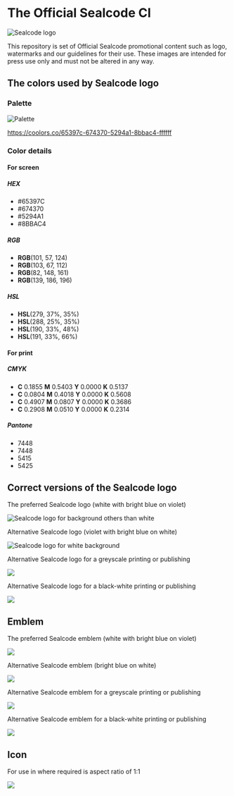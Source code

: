 # The Official Sealcode CI
![Sealcode logo](https://rawgit.com/sealcode/sealcode-corporate-identity/master/logo-color-1.svg)

This repository is set of Official Sealcode promotional content such as logo, watermarks and our guidelines for their use. These images are intended for press use only and must not be altered in any way.

## The colors used by Sealcode logo

### Palette

![Palette](https://rawgit.com/sealcode/sealcode-corporate-identity/master/palette.svg)

https://coolors.co/65397c-674370-5294a1-8bbac4-ffffff

### Color details
#### For screen

##### HEX
- #65397C
- #674370
- #5294A1
- #8BBAC4

##### RGB
- **RGB**(101, 57, 124)
- **RGB**(103, 67, 112)
- **RGB**(82, 148, 161)
- **RGB**(139, 186, 196)

##### HSL
- **HSL**(279, 37%, 35%)
- **HSL**(288, 25%, 35%)
- **HSL**(190, 33%, 48%)
- **HSL**(191, 33%, 66%)

#### For print
##### CMYK
- **C** 0.1855 **M** 0.5403 **Y** 0.0000 **K** 0.5137
- **C** 0.0804 **M** 0.4018 **Y** 0.0000 **K** 0.5608
- **C** 0.4907 **M** 0.0807 **Y** 0.0000 **K** 0.3686
- **C** 0.2908 **M** 0.0510 **Y** 0.0000 **K** 0.2314

##### Pantone
- 7448
- 7448
- 5415
- 5425

## Correct versions of the Sealcode logo
The preferred Sealcode logo (white with bright blue on violet)

![Sealcode logo for background others than white](https://rawgit.com/sealcode/sealcode-corporate-identity/master/logo-color-1.svg)

Alternative Sealcode logo (violet with bright blue on white)

![Sealcode logo for white background](https://rawgit.com/sealcode/sealcode-corporate-identity/master/logo-color-2.svg)

Alternative Sealcode logo for a greyscale printing or publishing

![](https://rawgit.com/sealcode/sealcode-corporate-identity/master/logo-monochrome.svg)

Alternative Sealcode logo for a black-white printing or publishing

![](https://rawgit.com/sealcode/sealcode-corporate-identity/master/logo-black.svg)

## Emblem
The preferred Sealcode emblem (white with bright blue on violet)

![](https://rawgit.com/sealcode/sealcode-corporate-identity/master/emblem-color-1.svg)

Alternative Sealcode emblem (bright blue on white)

![](https://rawgit.com/sealcode/sealcode-corporate-identity/master/emblem-color-2.svg)

Alternative Sealcode emblem for a greyscale printing or publishing

![](https://rawgit.com/sealcode/sealcode-corporate-identity/master/emblem-monochrome.svg)

Alternative Sealcode emblem for a black-white printing or publishing

![](https://rawgit.com/sealcode/sealcode-corporate-identity/master/emblem-black.svg)

## Icon
For use in where required is aspect ratio of 1:1

![](https://rawgit.com/sealcode/sealcode-corporate-identity/master/icon.svg)
